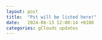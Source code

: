 ```yaml
---
layout: post
title:  "Pst will be listed here!"
date:   2024-08-13 12:00:14 +0100
categories: gClouds updates
---
```

